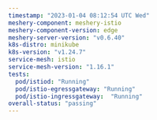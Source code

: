 ```yaml
---
timestamp: "2023-01-04 08:12:54 UTC Wed"
meshery-component: meshery-istio
meshery-component-version: edge
meshery-server-version: "v0.6.40"
k8s-distro: minikube
k8s-version: "v1.24.7"
service-mesh: istio
service-mesh-version: "1.16.1"
tests:
  pod/istiod: "Running"
  pod/istio-egressgateway: "Running"
  pod/istio-ingressgateway:  "Running"
overall-status: "passing"
---
```

